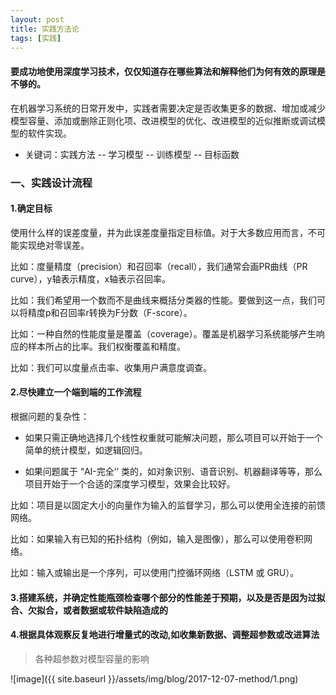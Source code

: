 ```yaml
---
layout: post
title: 实践方法论
tags: [实践]
---
```

#### 要成功地使用深度学习技术，仅仅知道存在哪些算法和解释他们为何有效的原理是不够的。

在机器学习系统的日常开发中，实践者需要决定是否收集更多的数据、增加或减少模型容量、添加或删除正则化项、改进模型的优化、改进模型的近似推断或调试模型的软件实现。

* 关键词：实践方法 -- 学习模型 -- 训练模型 -- 目标函数

### 一、实践设计流程

#### 1.确定目标

使用什么样的误差度量，并为此误差度量指定目标值。对于大多数应用而言，不可能实现绝对零误差。

比如：度量精度（precision）和召回率（recall），我们通常会画PR曲线（PR curve），y轴表示精度，x轴表示召回率。

比如：我们希望用一个数而不是曲线来概括分类器的性能。要做到这一点，我们可以将精度p和召回率r转换为F分数（F-score）。

比如：一种自然的性能度量是覆盖（coverage）。覆盖是机器学习系统能够产生响应的样本所占的比率。我们权衡覆盖和精度。

比如：我们可以度量点击率、收集用户满意度调查。

#### 2.尽快建立一个端到端的工作流程

根据问题的复杂性：

* 如果只需正确地选择几个线性权重就可能解决问题，那么项目可以开始于一个简单的统计模型，如逻辑回归。

* 如果问题属于 “AI-完全’’ 类的，如对象识别、语音识别、机器翻译等等，那么项目开始于一个合适的深度学习模型，效果会比较好。

比如：项目是以固定大小的向量作为输入的监督学习，那么可以使用全连接的前馈网络。

比如：如果输入有已知的拓扑结构（例如，输入是图像），那么可以使用卷积网络。

比如：输入或输出是一个序列，可以使用门控循环网络（LSTM 或 GRU）。

#### 3.搭建系统，并确定性能瓶颈检查哪个部分的性能差于预期，以及是否是因为过拟合、欠拟合，或者数据或软件缺陷造成的

#### 4.根据具体观察反复地进行增量式的改动,如收集新数据、调整超参数或改进算法

>各种超参数对模型容量的影响

![image]({{ site.baseurl }}/assets/img/blog/2017-12-07-method/1.png)


